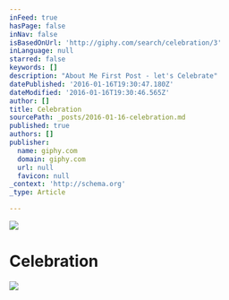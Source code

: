 ```yaml
---
inFeed: true
hasPage: false
inNav: false
isBasedOnUrl: 'http://giphy.com/search/celebration/3'
inLanguage: null
starred: false
keywords: []
description: "About Me First Post - let's Celebrate"
datePublished: '2016-01-16T19:30:47.180Z'
dateModified: '2016-01-16T19:30:46.565Z'
author: []
title: Celebration
sourcePath: _posts/2016-01-16-celebration.md
published: true
authors: []
publisher:
  name: giphy.com
  domain: giphy.com
  url: null
  favicon: null
_context: 'http://schema.org'
_type: Article

---
```

![](https://s3-us-west-2.amazonaws.com/the-grid-img/p/75d1c00512841ed62bc1eb6bb1811682d6540600.gif)

# Celebration
![](https://s3-us-west-2.amazonaws.com/the-grid-img/p/ab98f80d46ee5e193045afdebfb4170317f87ccc.gif)